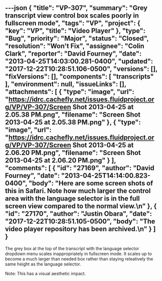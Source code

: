 ---json
{
  "title": "VP-307",
  "summary": "Grey transcript view control box scales poorly in fullscreen mode",
  "tags": "VP",
  "project": {
    "key": "VP",
    "title": "Video Player"
  },
  "type": "Bug",
  "priority": "Major",
  "status": "Closed",
  "resolution": "Won't Fix",
  "assignee": "Colin Clark",
  "reporter": "David Fourney",
  "date": "2013-04-25T14:03:00.281-0400",
  "updated": "2017-12-22T10:28:51.106-0500",
  "versions": [],
  "fixVersions": [],
  "components": [
    "transcripts"
  ],
  "environment": null,
  "issueLinks": [],
  "attachments": [
    {
      "type": "image",
      "url": "https://idrc.cachefly.net/issues.fluidproject.org/VP/VP-307/Screen Shot 2013-04-25 at 2.05.38 PM.png",
      "filename": "Screen Shot 2013-04-25 at 2.05.38 PM.png"
    },
    {
      "type": "image",
      "url": "https://idrc.cachefly.net/issues.fluidproject.org/VP/VP-307/Screen Shot 2013-04-25 at 2.06.20 PM.png",
      "filename": "Screen Shot 2013-04-25 at 2.06.20 PM.png"
    }
  ],
  "comments": [
    {
      "id": "27169",
      "author": "David Fourney",
      "date": "2013-04-25T14:14:00.823-0400",
      "body": "Here are some screen shots of this in Safari. Note how much larger the control area with the language selector is in the full screen view compared to the normal view.\n"
    },
    {
      "id": "27170",
      "author": "Justin Obara",
      "date": "2017-12-22T10:28:51.105-0500",
      "body": "The video player repository has been archived.\n"
    }
  ]
}
---
The grey box at the top of the transcript with the language selector dropdown menu scales inappropriately in fullscreen mode. It scales up to become a much larger than needed box rather than staying releatively the same height as the language selector.

Note:  This has a visual aesthetic impact.

        